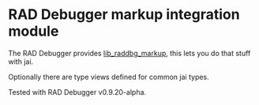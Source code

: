 # RAD Debugger markup integration module

The RAD Debugger provides [lib_raddbg_markup](https://github.com/EpicGamesExt/raddebugger/blob/master/src/lib_raddbg_markup/raddbg_markup.h), this lets you do that stuff with jai. 

Optionally there are type views defined for common jai types.

Tested with RAD Debugger v0.9.20-alpha.